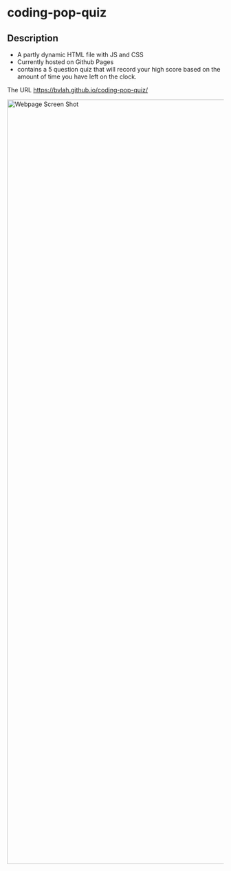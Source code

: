# coding-pop-quiz

## Description
- A partly dynamic HTML file with JS and CSS
- Currently hosted on Github Pages
- contains a 5 question quiz that will record your high score based on the amount of time you have left on the clock.

The URL <a href="https://bvlah.github.io/coding-pop-quiz/" target="_blank">https://bvlah.github.io/coding-pop-quiz/</a>

<img width="1775" alt="Webpage Screen Shot" src="https://user-images.githubusercontent.com/78816141/175215699-69188d9f-3cab-4bd0-a19d-a8c338034f11.png">

